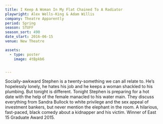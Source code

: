 ```yaml
---
title: I Keep A Woman In My Flat Chained To A Radiator
playwright: Alex Wells-King & Adam Willis
company: Theatre Apparently
period: Spring
season: STUFF
season_sort: 490
date_start: 2016-06-15
venue: New Theatre

assets:
  - type: poster
    image: 4tBpkb6


---
```

Socially-awkward Stephen is a twenty-something we can all relate to. He’s hopelessly lonely, he hates his job and he keeps a woman shackled to his plumbing. But tonight is different. Tonight Stephen is preparing for a hot date with the help of the female manacled to his water main. They discuss everything from Sandra Bullock to white privilege and the sex appeal of investment bankers, but never mention the elephant in the room. A hilarious, fast-paced, black comedy about a kidnapper and his victim. Winner of East 15 Graduate Award 2015.
